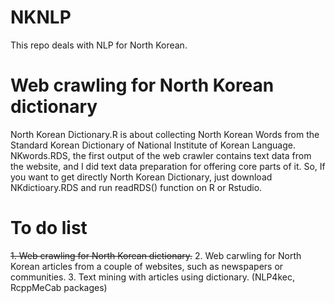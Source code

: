 # NKNLP
This repo deals with NLP for North Korean.

# Web crawling for North Korean dictionary
North Korean Dictionary.R is about collecting North Korean Words from the Standard Korean Dictionary of National Institute of Korean Language. NKwords.RDS, the first output of the web crawler contains text data from the website, and I did text data preparation for offering core parts of it. So, If you want to get directly North Korean Dictionary, just download NKdictioary.RDS and run readRDS() function on R or Rstudio. 

# To do list
~~1. Web crawling for North Korean dictionary.~~
2. Web carwling for North Korean articles from a couple of websites, such as newspapers or communities. 
3. Text mining with articles using dictionary. (NLP4kec, RcppMeCab packages) 
